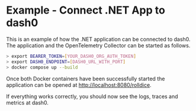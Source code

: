 # Example - Connect .NET App to dash0

This is an example of how the .NET application can be connected to dash0.
The application and the OpenTelemetry Collector can be started as follows.

```sh
> export BEARER_TOKEN=[YOUR_DASH0_ORG_AUTH_TOKEN]
> export DASH0_ENDPOINT=[DASH0_URL_WITH_PORT]
> docker compose up --build
```

Once both Docker containers have been successfully started
the application can be opened at <http://localhost:8080/rolldice>.

If everything works correctly, you should now see the logs, traces and metrics at dash0.
